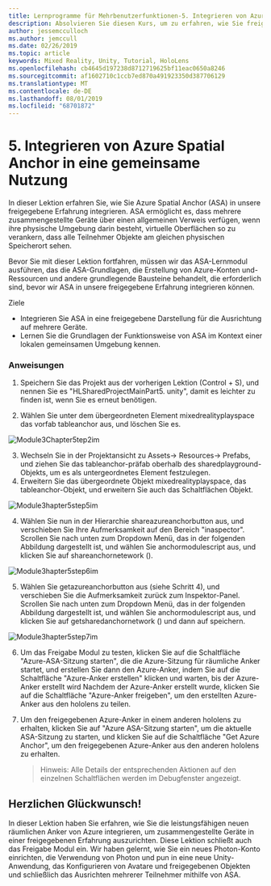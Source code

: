 ```yaml
---
title: Lernprogramme für Mehrbenutzerfunktionen-5. Integrieren von Azure Spatial Anchor in eine gemeinsame Nutzung
description: Absolvieren Sie diesen Kurs, um zu erfahren, wie Sie freigegebene Umgebungen mit mehreren Benutzern in einer hololens 2-Anwendung implementieren.
author: jessemcculloch
ms.author: jemccull
ms.date: 02/26/2019
ms.topic: article
keywords: Mixed Reality, Unity, Tutorial, HoloLens
ms.openlocfilehash: cb4645d197238d8712719625bf11eac0650a8246
ms.sourcegitcommit: af1602710c1ccb7ed870a491923350d387706129
ms.translationtype: MT
ms.contentlocale: de-DE
ms.lasthandoff: 08/01/2019
ms.locfileid: "68701872"
---
```

# <a name="5-integrating-azure-spatial-anchors-into-a-shared-experience"></a>5. Integrieren von Azure Spatial Anchor in eine gemeinsame Nutzung

In dieser Lektion erfahren Sie, wie Sie Azure Spatial Anchor (ASA) in unsere freigegebene Erfahrung integrieren. ASA ermöglicht es, dass mehrere zusammengestellte Geräte über einen allgemeinen Verweis verfügen, wenn ihre physische Umgebung darin besteht, virtuelle Oberflächen so zu verankern, dass alle Teilnehmer Objekte am gleichen physischen Speicherort sehen.

Bevor Sie mit dieser Lektion fortfahren, müssen wir das ASA-Lernmodul ausführen, das die ASA-Grundlagen, die Erstellung von Azure-Konten und-Ressourcen und andere grundlegende Bausteine behandelt, die erforderlich sind, bevor wir ASA in unsere freigegebene Erfahrung integrieren können.

Ziele

- Integrieren Sie ASA in eine freigegebene Darstellung für die Ausrichtung auf mehrere Geräte.
- Lernen Sie die Grundlagen der Funktionsweise von ASA im Kontext einer lokalen gemeinsamen Umgebung kennen.

### <a name="instructions"></a>Anweisungen

1. Speichern Sie das Projekt aus der vorherigen Lektion (Control + S), und nennen Sie es "HLSharedProjectMainPart5. unity", damit es leichter zu finden ist, wenn Sie es erneut benötigen.

2. Wählen Sie unter dem übergeordneten Element mixedrealityplayspace das vorfab tableanchor aus, und löschen Sie es.

![Module3Chapter5tep2im](images/module3chapter5step2im.PNG)

3.  Wechseln Sie in der Projektansicht zu Assets-> Resources-> Prefabs, und ziehen Sie das tableanchor-präfab oberhalb des sharedplayground-Objekts, um es als untergeordnetes Element festzulegen.
4.  Erweitern Sie das übergeordnete Objekt mixedrealityplayspace, das tableanchor-Objekt, und erweitern Sie auch das Schaltflächen Objekt. 

![Module3hapter5step5im](images/module3chapter5step5im.PNG)

4. Wählen Sie nun in der Hierarchie shareazureanchorbutton aus, und verschieben Sie Ihre Aufmerksamkeit auf den Bereich "inaspector". Scrollen Sie nach unten zum Dropdown Menü, das in der folgenden Abbildung dargestellt ist, und wählen Sie anchormodulescript aus, und klicken Sie auf shareanchornetework ().

![Module3hapter5step6im](images/module3chapter5step6im.PNG)

5. Wählen Sie getazureanchorbutton aus (siehe Schritt 4), und verschieben Sie die Aufmerksamkeit zurück zum Inspektor-Panel. Scrollen Sie nach unten zum Dropdown Menü, das in der folgenden Abbildung dargestellt ist, und wählen Sie anchormodulescript aus, und klicken Sie auf getsharedanchornetwork () und dann auf speichern.

![Module3hapter5step7im](images/module3chapter5step7im.PNG)

6. Um das Freigabe Modul zu testen, klicken Sie auf die Schaltfläche "Azure-ASA-Sitzung starten", die die Azure-Sitzung für räumliche Anker startet, und erstellen Sie dann den Azure-Anker, indem Sie auf die Schaltfläche "Azure-Anker erstellen" klicken und warten, bis der Azure-Anker erstellt wird Nachdem der Azure-Anker erstellt wurde, klicken Sie auf die Schaltfläche "Azure-Anker freigeben", um den erstellten Azure-Anker aus den hololens zu teilen.

7. Um den freigegebenen Azure-Anker in einem anderen hololens zu erhalten, klicken Sie auf "Azure ASA-Sitzung starten", um die aktuelle ASA-Sitzung zu starten, und klicken Sie auf die Schaltfläche "Get Azure Anchor", um den freigegebenen Azure-Anker aus den anderen hololens zu erhalten.

   > Hinweis: Alle Details der entsprechenden Aktionen auf den einzelnen Schaltflächen werden im Debugfenster angezeigt.

## <a name="congratulations"></a>Herzlichen Glückwunsch!

In dieser Lektion haben Sie erfahren, wie Sie die leistungsfähigen neuen räumlichen Anker von Azure integrieren, um zusammengestellte Geräte in einer freigegebenen Erfahrung auszurichten. Diese Lektion schließt auch das Freigabe Modul ein. Wir haben gelernt, wie Sie ein neues Photon-Konto einrichten, die Verwendung von Photon und pun in eine neue Unity-Anwendung, das Konfigurieren von Avatare und freigegebenen Objekten und schließlich das Ausrichten mehrerer Teilnehmer mithilfe von ASA. 

